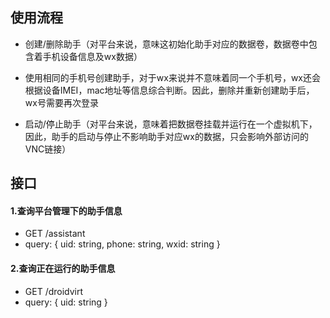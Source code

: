 ## 使用流程
* 创建/删除助手（对平台来说，意味这初始化助手对应的数据卷，数据卷中包含着手机设备信息及wx数据）
- 使用相同的手机号创建助手，对于wx来说并不意味着同一个手机号，wx还会根据设备IMEI，mac地址等信息综合判断。因此，删除并重新创建助手后，wx号需要再次登录
* 启动/停止助手（对平台来说，意味着把数据卷挂载并运行在一个虚拟机下，因此，助手的启动与停止不影响助手对应wx的数据，只会影响外部访问的VNC链接）

## 接口

#### 1.查询平台管理下的助手信息
- GET /assistant
- query: { uid: string, phone: string, wxid: string }

#### 2.查询正在运行的助手信息
- GET /droidvirt
- query: { uid: string }